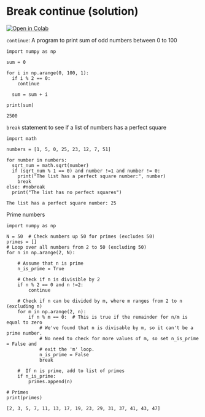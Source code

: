 # Break continue (solution)

[![Open in Colab](https://colab.research.google.com/assets/colab-badge.svg)](https://colab.research.google.com/github/kks32-courses/ce311k/blob/main/notebooks/lectures/01_control_flow/break_continue_solutions.ipynb)

 `continue`:
 A program to print sum of odd numbers between 0 to 100


```
import numpy as np

sum = 0

for i in np.arange(0, 100, 1):
  if i % 2 == 0:
    continue

  sum = sum + i

print(sum)

```

    2500


`break` statement to see if a list of numbers has a perfect square


```
import math

numbers = [1, 5, 0, 25, 23, 12, 7, 51]

for number in numbers:
  sqrt_num = math.sqrt(number)
  if (sqrt_num % 1 == 0) and number !=1 and number != 0:
    print("The list has a perfect square number:", number)
    break
else: #nobreak
  print("The list has no perfect squares")
```

    The list has a perfect square number: 25


Prime numbers


```
import numpy as np

N = 50  # Check numbers up 50 for primes (excludes 50)
primes = []
# Loop over all numbers from 2 to 50 (excluding 50)
for n in np.arange(2, N):

    # Assume that n is prime
    n_is_prime = True

    # Check if n is divisible by 2
    if n % 2 == 0 and n !=2:
        continue

    # Check if n can be divided by m, where m ranges from 2 to n (excluding n)
    for m in np.arange(2, n):
        if n % m == 0:  # This is true if the remainder for n/m is equal to zero
            # We've found that n is divisable by m, so it can't be a prime number.
            # No need to check for more values of m, so set n_is_prime = False and
            # exit the 'm' loop.
            n_is_prime = False
            break

    #  If n is prime, add to list of primes
    if n_is_prime:
        primes.append(n)

# Primes
print(primes)
```

    [2, 3, 5, 7, 11, 13, 17, 19, 23, 29, 31, 37, 41, 43, 47]



```

```
